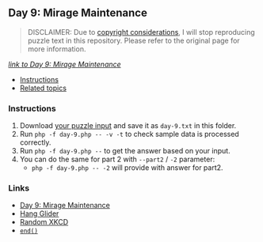 ## Day 9: Mirage Maintenance

> DISCLAIMER: Due to [copyright considerations](https://adventofcode.com/2023/about#faq_copying), I will stop
> reproducing puzzle text in this repository.
> Please refer to the original page for more information.

*[link to Day 9: Mirage Maintenance](https://adventofcode.com/2023/day/9)*

* [Instructions](#instructions)
* [Related topics](#links)

### Instructions

1. Download [your puzzle input](https://adventofcode.com/2023/day/9/input) and save it as `day-9.txt` in this
   folder.
2. Run `php -f day-9.php -- -v -t` to check sample data is processed correctly.
3. Run `php -f day-9.php --` to get the answer based on your input.
4. You can do the same for part 2 with `--part2` / `-2` parameter:
    + `php -f day-9.php -- -2` will provide with answer for
      part2.

### Links

* [Day 9: Mirage Maintenance](https://github.com/fefong/markdown_readme)
* [Hang Glider](https://en.wikipedia.org/wiki/Hang_gliding)
* [Random XKCD](https://xkcd.com/2034/)
* [`end()`](https://www.php.net/manual/en/function.end.php)
